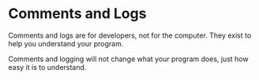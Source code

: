 # Comments and Logs

Comments and logs are for developers, not for the computer. They exist to help you understand your program.

Comments and logging will not change what your program does, just how easy it is to understand.
